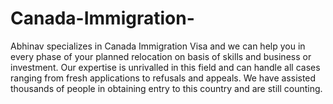 Canada-Immigration-
===================

Abhinav specializes in Canada Immigration Visa and we can help you in every phase of your planned relocation on basis of skills and business or investment. Our expertise is unrivalled in this field and can handle all cases ranging from fresh applications to refusals and appeals. We have assisted thousands of people in obtaining entry to this country and are still counting.
